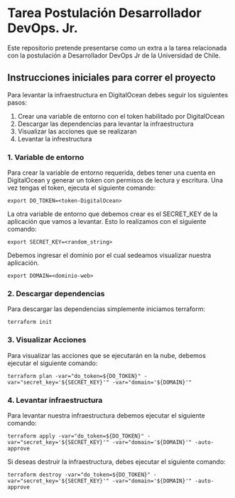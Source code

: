 # Tarea Postulación Desarrollador DevOps. Jr.

Este repositorio pretende presentarse como un extra a la tarea relacionada con la postulación a Desarrollador DevOps Jr de la Universidad de Chile.

## Instrucciones iniciales para correr el proyecto

Para levantar la infraestructura en DigitalOcean debes seguir los siguientes pasos:

1. Crear una variable de entorno con el token habilitado por DigitalOcean
2. Descargar las dependencias para levantar la infraestructura
3. Visualizar las acciones que se realizaran
4. Levantar la infrestructura

### 1. Variable de entorno

Para crear la variable de entorno requerida, debes tener una cuenta en DigitalOcean y generar un token con permisos de lectura y escritura.
Una vez tengas el token, ejecuta el siguiente comando:

```
export DO_TOKEN=<token-DigitalOcean>
```

La otra variable de entorno que debemos crear es el SECRET_KEY de la aplicación que vamos a levantar. Esto lo realizamos con el siguiente comando:

```
export SECRET_KEY=<random_string>
```

Debemos ingresar el dominio por el cual sedeamos visualizar nuestra aplicación.

```
export DOMAIN=<dominio-web>
```

### 2. Descargar dependencias

Para descargar las dependencias simplemente iniciamos terraform:

```
terraform init
```

### 3. Visualizar Acciones

Para visualizar las acciones que se ejecutarán en la nube, debemos ejecutar el siguiente comando:

```
terraform plan -var="do_token=${DO_TOKEN}" -var="secret_key='${SECRET_KEY}'" -var="domain='${DOMAIN}'"
```

### 4. Levantar infraestructura

Para levantar nuestra infraestructura debemos ejecutar el siguiente comando:

```
terraform apply -var="do_token=${DO_TOKEN}" -var="secret_key='${SECRET_KEY}'" -var="domain='${DOMAIN}'" -auto-approve
```

Si deseas destruir la infraestructura, debes ejecutar el siguiente comando:

```
terraform destroy -var="do_token=${DO_TOKEN}" -var="secret_key='${SECRET_KEY}'" -var="domain='${DOMAIN}'" -auto-approve
```

